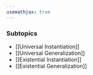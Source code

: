 ```yaml
---
usemathjax: true
---
```


### Subtopics
- [[Universal Instantiation]]
- [[Universal Generalization]]
- [[Existential Instantiation]]
- [[Existential Generalization]]